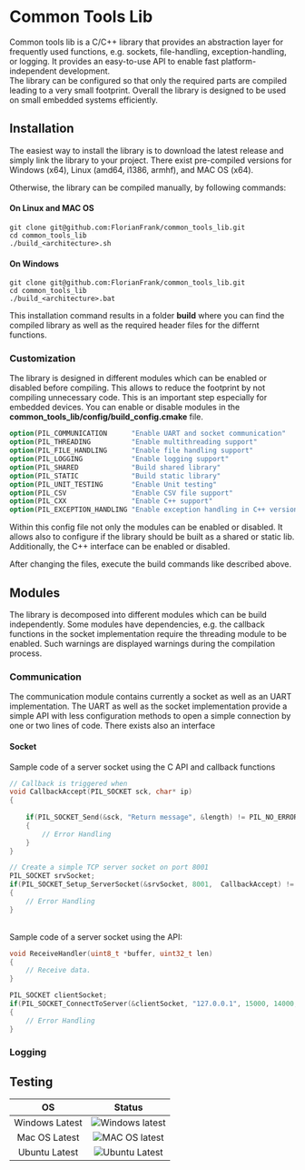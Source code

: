 # Common Tools Lib

Common tools lib is a C/C++ library that provides an abstraction layer for frequently used functions, e.g. sockets, file-handling, exception-handling, or logging. It provides an easy-to-use API to enable fast platform-independent development.  
The library can be configured so that only the required parts are compiled leading to a very small footprint. Overall the library is designed to be used on small embedded systems efficiently.

## Installation 

The easiest way to install the library is to download the latest release and simply link the library to your project.
There exist pre-compiled versions for Windows (x64), Linux (amd64, i1386, armhf), and MAC OS (x64).

Otherwise, the library can be compiled manually, by following commands:

#### On Linux and MAC OS
```shell
git clone git@github.com:FlorianFrank/common_tools_lib.git
cd common_tools_lib
./build_<architecture>.sh
```
#### On Windows
```shell
git clone git@github.com:FlorianFrank/common_tools_lib.git
cd common_tools_lib
./build_<architecture>.bat
```

This installation command results in a folder **build** where you can find the compiled library as well as the required header files for the differnt functions.

### Customization 

The library is designed in different modules which can be enabled or disabled before compiling. 
This allows to reduce the footprint by not compiling unnecessary code. This is an important step especially for embedded devices. 
You can enable or disable modules in the **common_tools_lib/config/build_config.cmake** file. 

```cmake
option(PIL_COMMUNICATION      "Enable UART and socket communication"       ON)
option(PIL_THREADING          "Enable multithreading support"              ON)
option(PIL_FILE_HANDLING      "Enable file handling support"               ON)
option(PIL_LOGGING            "Enable logging support"                     ON)
option(PIL_SHARED             "Build shared library"                       ON)
option(PIL_STATIC             "Build static library"                       ON)
option(PIL_UNIT_TESTING       "Enable Unit testing"                        ON)
option(PIL_CSV                "Enable CSV file support"                    ON)
option(PIL_CXX                "Enable C++ support"                         ON)
option(PIL_EXCEPTION_HANDLING "Enable exception handling in C++ version"   ON)
```

Within this config file not only the modules can be enabled or disabled. It allows also to configure if the library should be built as a shared or static lib. Additionally, the C++ interface can be enabled or disabled.

After changing the files, execute the build commands like described above. 

## Modules 

The library is decomposed into different modules which can be build independently. 
Some modules have dependencies, e.g. the callback functions in the socket implementation require the threading module to be enabled. Such warnings are displayed warnings during the compilation process.

### Communication

The communication module contains currently a socket as well as an UART implementation.
The UART as well as the socket implementation provide a simple API with less configuration methods to open a simple connection by one or two lines of code. There exists also an interface  

#### Socket

Sample code of a server socket using the C API and callback functions
```c
// Callback is triggered when 
void CallbackAccept(PIL_SOCKET sck, char* ip)
{
    
    if(PIL_SOCKET_Send(&sck, "Return message", &length) != PIL_NO_ERROR)
    {
        // Error Handling
    }
}

// Create a simple TCP server socket on port 8001
PIL_SOCKET srvSocket;
if(PIL_SOCKET_Setup_ServerSocket(&srvSocket, 8001,  CallbackAccept) != PIL_NO_ERROR)
{
    // Error Handling
}

```
<br>
Sample code of a server socket using the API:

```c
void ReceiveHandler(uint8_t *buffer, uint32_t len)
{
    // Receive data.
}

PIL_SOCKET clientSocket;
if(PIL_SOCKET_ConnectToServer(&clientSocket, "127.0.0.1", 15000, 14000, ReceiveHandler) != PIL_NO_ERROR)
{
    // Error Handling
}
```

### Logging

## Testing

|       OS       |                                                       Status                                                       | 
|:--------------:|:------------------------------------------------------------------------------------------------------------------:|
|Windows Latest  | ![Windows latest](https://github.com/FlorianFrank/common_tools_lib/actions/workflows/windows_latest.yml/badge.svg) |
|Mac OS Latest   |  ![MAC OS latest](https://github.com/FlorianFrank/common_tools_lib/actions/workflows/ubuntu_latest.yml/badge.svg)  |
|Ubuntu Latest   |  ![Ubuntu Latest](https://github.com/FlorianFrank/common_tools_lib/actions/workflows/mac_os_latest.yml/badge.svg)  |


